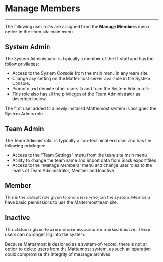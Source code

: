 # Manage Members  
___

The following user roles are assigned from the **Manage Members** menu option in the team site main menu. 

## System Admin

The System Administrator is typically a member of the IT staff and has the follow privileges: 

- Access to the System Console from the main menu in any team site. 
- Change any setting on the Mattermost server available in the System Console.
- Promote and demote other users to and from the System Admin role.
- This role also has all the privileges of the Team Administrator as described below

The first user added to a newly installed Mattermost system is assigned the System Admin role. 

## Team Admin 

The Team Administrator is typically a non-technical end user and has the following privileges: 

- Access to the "Team Settings" menu from the team site main menu
- Ability to change the team name and import data from Slack export files
- Access to the "Manage Members" menu and change user roles to the levels of Team Administrator, Member and Inactive

## Member 

This is the default role given to end users who join the system. Members have basic permissions to use the Mattermost team site.

## Inactive 

This status is given to users whose accounts are marked inactive. These users can no longer log into the system. 

Because Mattermost is designed as a system-of-record, there is not an option to delete users from the Mattermost system, as such an operation could compromise the integrity of message archives. 

